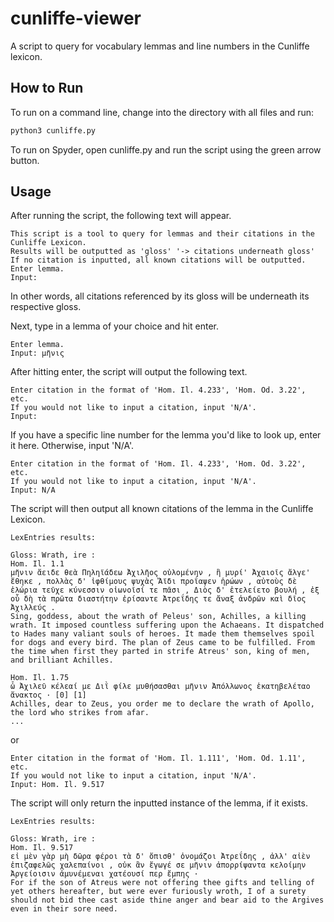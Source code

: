 # cunliffe-viewer
A script to query for vocabulary lemmas and line numbers in the Cunliffe lexicon.

## How to Run 

To run on a command line, change into the directory with all files and run:
```bash
python3 cunliffe.py
```

To run on Spyder, open cunliffe.py and run the script using the green arrow button.

## Usage

After running the script, the following text will appear.
```
This script is a tool to query for lemmas and their citations in the Cunliffe Lexicon.
Results will be outputted as 'gloss' '-> citations underneath gloss'
If no citation is inputted, all known citations will be outputted.
Enter lemma.
Input: 
```

In other words, all citations referenced by its gloss will be underneath its respective gloss.

Next, type in a lemma of your choice and hit enter.
```
Enter lemma. 
Input: μῆνις
```

After hitting enter, the script will output the following text.
```
Enter citation in the format of 'Hom. Il. 4.233', 'Hom. Od. 3.22', etc. 
If you would not like to input a citation, input 'N/A'.
Input:
```

If you have a specific line number for the lemma you'd like to look up, enter it here. Otherwise, input 'N/A'.
```
Enter citation in the format of 'Hom. Il. 4.233', 'Hom. Od. 3.22', etc. 
If you would not like to input a citation, input 'N/A'.
Input: N/A
```
The script will then output all known citations of the lemma in the Cunliffe Lexicon. 
```
LexEntries results: 

Gloss: Wrath, ire :
Hom. Il. 1.1
μῆνιν ἄειδε θεὰ Πηληϊάδεω Ἀχιλῆος οὐλομένην , ἣ μυρί' Ἀχαιοῖς ἄλγε' ἔθηκε , πολλὰς δ' ἰφθίμους ψυχὰς Ἄϊδι προΐαψεν ἡρώων , αὐτοὺς δὲ ἑλώρια τεῦχε κύνεσσιν οἰωνοῖσί τε πᾶσι , Διὸς δ' ἐτελείετο βουλή , ἐξ οὗ δὴ τὰ πρῶτα διαστήτην ἐρίσαντε Ἀτρεΐδης τε ἄναξ ἀνδρῶν καὶ δῖος Ἀχιλλεύς . 
Sing, goddess, about the wrath of Peleus' son, Achilles, a killing wrath. It imposed countless suffering upon the Achaeans. It dispatched to Hades many valiant souls of heroes. It made them themselves spoil for dogs and every bird. The plan of Zeus came to be fulfilled. From the time when first they parted in strife Atreus' son, king of men, and brilliant Achilles. 

Hom. Il. 1.75
ὦ Ἀχιλεῦ κέλεαί με Διῒ φίλε μυθήσασθαι μῆνιν Ἀπόλλωνος ἑκατηβελέταο ἄνακτος · [0] [1] 
Achilles, dear to Zeus, you order me to declare the wrath of Apollo, the lord who strikes from afar. 
...
```

or

```
Enter citation in the format of 'Hom. Il. 1.111', 'Hom. Od. 1.11', etc. 
If you would not like to input a citation, input 'N/A'.
Input: Hom. Il. 9.517
```
The script will only return the inputted instance of the lemma, if it exists.
```
LexEntries results: 

Gloss: Wrath, ire :
Hom. Il. 9.517
εἰ μὲν γὰρ μὴ δῶρα φέροι τὰ δ' ὄπισθ' ὀνομάζοι Ἀτρεΐδης , ἀλλ' αἰὲν ἐπιζαφελῶς χαλεπαίνοι , οὐκ ἂν ἔγωγέ σε μῆνιν ἀπορρίψαντα κελοίμην Ἀργείοισιν ἀμυνέμεναι χατέουσί περ ἔμπης · 
For if the son of Atreus were not offering thee gifts and telling of yet others hereafter, but were ever furiously wroth, I of a surety should not bid thee cast aside thine anger and bear aid to the Argives even in their sore need. 
```

